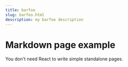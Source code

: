 ```yaml
---
title: barfoo
slug: barfoo.html
description: my barfoo description
---
```


# Markdown page example

You don't need React to write simple standalone pages.
